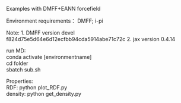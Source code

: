 Examples with DMFF+EANN forcefield

Environment requirements： DMFF; i-pi

Note: 1. DMFF version devel f824d75e5d64e6d12ecfbb94cda5914abe71c72c 2. jax version 0.4.14

run MD:  
conda activate [environmentname]  
cd folder  
sbatch sub.sh  

Properties:  
RDF: python plot_RDF.py  
density: python get_density.py  


